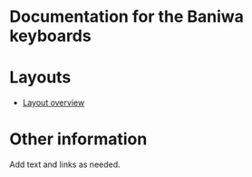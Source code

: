 # Documentation for the Baniwa keyboards

# Layouts

-   [Layout overview](layout.md)

# Other information

Add text and links as needed.
